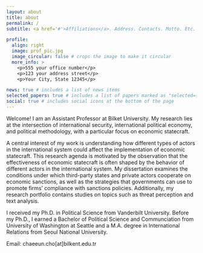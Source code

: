 ```yaml
---
layout: about
title: about
permalink: /
subtitle: <a href='#'>Affiliations</a>. Address. Contacts. Motto. Etc.

profile:
  align: right
  image: prof_pic.jpg
  image_circular: false # crops the image to make it circular
  more_info: >
    <p>555 your office number</p>
    <p>123 your address street</p>
    <p>Your City, State 12345</p>

news: true # includes a list of news items
selected_papers: true # includes a list of papers marked as "selected={true}"
social: true # includes social icons at the bottom of the page
---
```


Welcome! I am an Assistant Professor at Bilket University. My research lies at the intersection of international security, international political economy, and political methodology, with a particular focus on economic statecraft.

A central interest of my work is understanding how different types of actors in the international system could affect the implementation of economic statecraft. This research agenda is motivated by the observation that the effectiveness of economic statecraft is often shaped by the behavior of different actors in the international system. My dissertation examines the conditions under which third-party states and private actors cooperate on economic sanctions, as well as the strategies that governments can use to promote firms’ compliance with sanctions policies. Additionally, my research portfolio contains studies on topics such as threat perception and text analysis.



I received my Ph.D. in Political Science from Vanderbilt University. Before my Ph.D., I earned a Bachelor of Political Science and Communciation from University of Washington at Seattle and a M.A. degree in International Relations from Seoul National University.

Email: chaeeun.cho[at]bilkent.edu.tr


